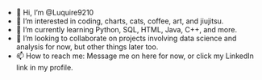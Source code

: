 - 👋 Hi, I’m @Luquire9210
- 👀 I’m interested in coding, charts, cats, coffee, art, and jiujitsu.
- 🌱 I’m currently learning Python, SQL, HTML, Java, C++, and more.
- 💞️ I’m looking to collaborate on projects involving data science and analysis for now, but other things later too.
- 📫 How to reach me: Message me on here for now, or click my LinkedIn link in my profile.

<!---
Luquire9210/Luquire9210 is a ✨ special ✨ repository because its `README.md` (this file) appears on your GitHub profile.
You can click the Preview link to take a look at your changes.
--->
